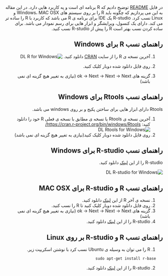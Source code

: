 <div dir="rtl">

در فایل [README](https://github.com/Statistics-Projects/R-tutorial) توضیح دادیم که R برنامه ای است و په کاربرد هایی دارد. در این مقاله به این می پردازیم که چگونه باید R را بر روی سیستم های Windows، MAC OSX و Linux نسب کرد. R-studio یک IDE برای برنامه ی R می باشد که کاربرد با R را ساده تر می کند. دارای یک کنسول، ویرایشگر و ابزار هایی برای رسم نمودار می باشد.
برای ساده کردن نسب بهتر است R را پیش از R-studio نسب کنید. 

راهنمای نسب R برای Windows
---

  1. آخرین نسخه ی R را از سایت [CRAN](https://cran.r-project.org/bin/windows/base/) دانلود کنید.
![DL R for Windows](http://www.sthda.com/sthda/RDoc/images/windows-download-r.png)

  2. روی فایل دانلود شده دوبار کلیک کنید.

  3. گزینه های ok -> Next -> Next -> Next (نیازی به تغییر هیچ گزینه ای نمی باشد)

راهنمای نسب Rtools برای Windows
---
Rtools دارای ابزار هایی برای ساختن پکیج و بر روی windows می باشد.
  
  1. آخرین نسخه ی Rtools یا نسخه ی مطابق با نسخه ی فعلی R خود را دانلود کنید: https://cran.r-project.org/bin/windows/Rtools/
  ![DL Rtools for Windows](http://www.sthda.com/sthda/RDoc/images/windows-rtools.png)
  2. روی فایل دانلود شده دوبار کلیک کنید(نیازی به تغییر هیچ گزینه ای نمی باشد)
  
راهنمای نسب R-studio برای Windows
---

R-studio را از این [لینک](https://www.rstudio.com/products/rstudio/download/) دانلود کنید.

![DL R-studio for Windows](http://www.sthda.com/sthda/RDoc/images/windows-rstudio.png)

راهنمای نسب R و R-studio برای MAC OSX
---

  1. نسخه ی آخر R از این [لینک](https://cran.r-project.org/bin/macosx/) دانلود کنید.
  2. روی فایل دانلود شده دوبار کلیک کنید تا R را نسب کنید. 
  3. گزینه های ok -> Next -> Next -> Next (نیازی به تغییر هیچ گزینه ای نمی باشد)
  4. R-studio را از این [لینک](https://www.rstudio.com/products/rstudio/download/) دانلود کنید.

راهنمای نسب R و R-studio بر روی Linux
---
  1. R را می توان به وسیله ی Ubuntu نسب کرد با نوشتن اسکریپت زیر.
 ```
    sudo apt-get install r-base 

```
  2. R-studio را از این [لینک](https://www.rstudio.com/products/rstudio/download/) دانلود کنید.
<div>
